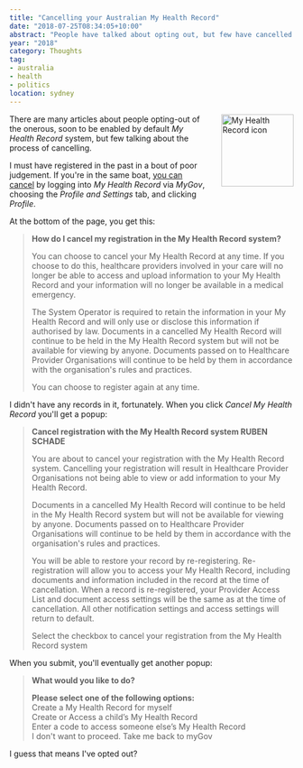 ```yaml
---
title: "Cancelling your Australian My Health Record"
date: "2018-07-25T08:34:05+10:00"
abstract: "People have talked about opting out, but few have cancelled."
year: "2018"
category: Thoughts
tag:
- australia
- health
- politics
location: sydney
---
```

<p><img src="https://rubenerd.com/files/2018/logo-hr.svg" alt="My Health Record icon" style="width:128px; float:right; margin:0 0 1em 2em" /></p>

There are many articles about people opting-out of the onerous, soon to be enabled by default *My Health Record* system, but few talking about the process of cancelling.

I must have registered in the past in a bout of poor judgement. If you're in the same boat, [you can cancel] by logging into *My Health Record* via *MyGov*, choosing the *Profile and Settings* tab, and clicking *Profile*.

At the bottom of the page, you get this:

> **How do I cancel my registration in the My Health Record system?**
> 
> You can choose to cancel your My Health Record at any time. If you choose to do this, healthcare providers involved in your care will no longer be able to access and upload information to your My Health Record and your information will no longer be available in a medical emergency.
> 
> The System Operator is required to retain the information in your My Health Record and will only use or disclose this information if authorised by law. Documents in a cancelled My Health Record will continue to be held in the My Health Record system but will not be available for viewing by anyone. Documents passed on to Healthcare Provider Organisations will continue to be held by them in accordance with the organisation's rules and practices.
> 
> You can choose to register again at any time.

I didn't have any records in it, fortunately. When you click *Cancel My Health Record* you'll get a popup:

> **Cancel registration with the My Health Record system RUBEN SCHADE**
> 
> You are about to cancel your registration with the My Health Record system. Cancelling your registration will result in Healthcare Provider Organisations not being able to view or add information to your My Health Record.
> 
> Documents in a cancelled My Health Record will continue to be held in the My Health Record system but will not be available for viewing by anyone. Documents passed on to Healthcare Provider Organisations will continue to be held by them in accordance with the organisation's rules and practices.
> 
> You will be able to restore your record by re-registering. Re-registration will allow you to access your My Health Record, including documents and information included in the record at the time of cancellation. When a record is re-registered, your Provider Access List and document access settings will be the same as at the time of cancellation. All other notification settings and access settings will return to default.
>
> Select the checkbox to cancel your registration from the My Health Record system

When you submit, you'll eventually get another popup:

> **What would you like to do?**
>
> **Please select one of the following options:**  
> Create a My Health Record for myself  
> Create or Access a child’s My Health Record  
> Enter a code to access someone else’s My Health Record  
> I don't want to proceed. Take me back to myGov

I guess that means I've opted out?

[you can cancel]: https://www.myhealthrecord.gov.au/for-you-your-family/howtos/cancel-my-record "My Health Record: Cancel my record"

